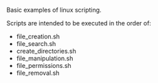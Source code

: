 Basic examples of linux scripting.

Scripts are intended to be executed in the order of:

- file_creation.sh
- file_search.sh
- create_directories.sh
- file_manipulation.sh
- file_permissions.sh
- file_removal.sh
